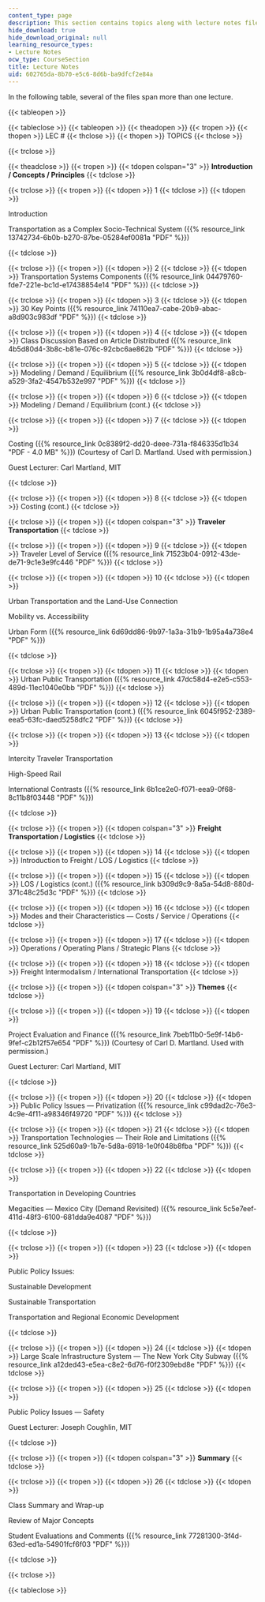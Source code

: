 ```yaml
---
content_type: page
description: This section contains topics along with lecture notes files.
hide_download: true
hide_download_original: null
learning_resource_types:
- Lecture Notes
ocw_type: CourseSection
title: Lecture Notes
uid: 602765da-8b70-e5c6-8d6b-ba9dfcf2e84a
---
```


In the following table, several of the files span more than one lecture.

{{< tableopen >}}

{{< tableclose >}}
{{< tableopen >}}
{{< theadopen >}}
{{< tropen >}}
{{< thopen >}}
LEC #
{{< thclose >}}
{{< thopen >}}
TOPICS
{{< thclose >}}

{{< trclose >}}

{{< theadclose >}}
{{< tropen >}}
{{< tdopen colspan="3" >}}
**Introduction / Concepts / Principles**
{{< tdclose >}}

{{< trclose >}}
{{< tropen >}}
{{< tdopen >}}
1
{{< tdclose >}}
{{< tdopen >}}


Introduction

Transportation as a Complex Socio-Technical System ({{% resource_link 13742734-6b0b-b270-87be-05284ef0081a "PDF" %}})


{{< tdclose >}}

{{< trclose >}}
{{< tropen >}}
{{< tdopen >}}
2
{{< tdclose >}}
{{< tdopen >}}
Transportation Systems Components ({{% resource_link 04479760-fde7-221e-bc1d-e17438854e14 "PDF" %}})
{{< tdclose >}}

{{< trclose >}}
{{< tropen >}}
{{< tdopen >}}
3
{{< tdclose >}}
{{< tdopen >}}
30 Key Points ({{% resource_link 74110ea7-cabe-20b9-abac-a8d903c983df "PDF" %}})
{{< tdclose >}}

{{< trclose >}}
{{< tropen >}}
{{< tdopen >}}
4
{{< tdclose >}}
{{< tdopen >}}
Class Discussion Based on Article Distributed ({{% resource_link 4b5d80d4-3b8c-b81e-076c-92cbc6ae862b "PDF" %}})
{{< tdclose >}}

{{< trclose >}}
{{< tropen >}}
{{< tdopen >}}
5
{{< tdclose >}}
{{< tdopen >}}
Modeling / Demand / Equilibrium ({{% resource_link 3b0d4df8-a8cb-a529-3fa2-4547b532e997 "PDF" %}})
{{< tdclose >}}

{{< trclose >}}
{{< tropen >}}
{{< tdopen >}}
6
{{< tdclose >}}
{{< tdopen >}}
Modeling / Demand / Equilibrium (cont.)
{{< tdclose >}}

{{< trclose >}}
{{< tropen >}}
{{< tdopen >}}
7
{{< tdclose >}}
{{< tdopen >}}


Costing ({{% resource_link 0c8389f2-dd20-deee-731a-f846335d1b34 "PDF - 4.0 MB" %}}) (Courtesy of Carl D. Martland. Used with permission.)

Guest Lecturer: Carl Martland, MIT


{{< tdclose >}}

{{< trclose >}}
{{< tropen >}}
{{< tdopen >}}
8
{{< tdclose >}}
{{< tdopen >}}
Costing (cont.)
{{< tdclose >}}

{{< trclose >}}
{{< tropen >}}
{{< tdopen colspan="3" >}}
**Traveler Transportation**
{{< tdclose >}}

{{< trclose >}}
{{< tropen >}}
{{< tdopen >}}
9
{{< tdclose >}}
{{< tdopen >}}
Traveler Level of Service ({{% resource_link 71523b04-0912-43de-de71-9c1e3e9fc446 "PDF" %}})
{{< tdclose >}}

{{< trclose >}}
{{< tropen >}}
{{< tdopen >}}
10
{{< tdclose >}}
{{< tdopen >}}


Urban Transportation and the Land-Use Connection

Mobility vs. Accessibility

Urban Form ({{% resource_link 6d69dd86-9b97-1a3a-31b9-1b95a4a738e4 "PDF" %}})


{{< tdclose >}}

{{< trclose >}}
{{< tropen >}}
{{< tdopen >}}
11
{{< tdclose >}}
{{< tdopen >}}
Urban Public Transportation ({{% resource_link 47dc58d4-e2e5-c553-489d-11ec1040e0bb "PDF" %}})
{{< tdclose >}}

{{< trclose >}}
{{< tropen >}}
{{< tdopen >}}
12
{{< tdclose >}}
{{< tdopen >}}
Urban Public Transportation (cont.) ({{% resource_link 6045f952-2389-eea5-63fc-daed5258dfc2 "PDF" %}})
{{< tdclose >}}

{{< trclose >}}
{{< tropen >}}
{{< tdopen >}}
13
{{< tdclose >}}
{{< tdopen >}}


Intercity Traveler Transportation

High-Speed Rail

International Contrasts ({{% resource_link 6b1ce2e0-f071-eea9-0f68-8c11b8f03448 "PDF" %}})


{{< tdclose >}}

{{< trclose >}}
{{< tropen >}}
{{< tdopen colspan="3" >}}
**Freight Transportation / Logistics**
{{< tdclose >}}

{{< trclose >}}
{{< tropen >}}
{{< tdopen >}}
14
{{< tdclose >}}
{{< tdopen >}}
Introduction to Freight / LOS / Logistics
{{< tdclose >}}

{{< trclose >}}
{{< tropen >}}
{{< tdopen >}}
15
{{< tdclose >}}
{{< tdopen >}}
LOS / Logistics (cont.) ({{% resource_link b309d9c9-8a5a-54d8-880d-371c48c25d3c "PDF" %}})
{{< tdclose >}}

{{< trclose >}}
{{< tropen >}}
{{< tdopen >}}
16
{{< tdclose >}}
{{< tdopen >}}
Modes and their Characteristics — Costs / Service / Operations
{{< tdclose >}}

{{< trclose >}}
{{< tropen >}}
{{< tdopen >}}
17
{{< tdclose >}}
{{< tdopen >}}
Operations / Operating Plans / Strategic Plans
{{< tdclose >}}

{{< trclose >}}
{{< tropen >}}
{{< tdopen >}}
18
{{< tdclose >}}
{{< tdopen >}}
Freight Intermodalism / International Transportation
{{< tdclose >}}

{{< trclose >}}
{{< tropen >}}
{{< tdopen colspan="3" >}}
**Themes**
{{< tdclose >}}

{{< trclose >}}
{{< tropen >}}
{{< tdopen >}}
19
{{< tdclose >}}
{{< tdopen >}}


Project Evaluation and Finance ({{% resource_link 7beb11b0-5e9f-14b6-9fef-c2b12f57e654 "PDF" %}}) (Courtesy of Carl D. Martland. Used with permission.)

Guest Lecturer: Carl Martland, MIT


{{< tdclose >}}

{{< trclose >}}
{{< tropen >}}
{{< tdopen >}}
20
{{< tdclose >}}
{{< tdopen >}}
Public Policy Issues — Privatization ({{% resource_link c99dad2c-76e3-4c9e-4f11-a98346f49720 "PDF" %}})
{{< tdclose >}}

{{< trclose >}}
{{< tropen >}}
{{< tdopen >}}
21
{{< tdclose >}}
{{< tdopen >}}
Transportation Technologies — Their Role and Limitations ({{% resource_link 525d60a9-1b7e-5d8a-6918-1e0f048b8fba "PDF" %}})
{{< tdclose >}}

{{< trclose >}}
{{< tropen >}}
{{< tdopen >}}
22
{{< tdclose >}}
{{< tdopen >}}


Transportation in Developing Countries

Megacities — Mexico City (Demand Revisited) ({{% resource_link 5c5e7eef-411d-48f3-6100-681dda9e4087 "PDF" %}})


{{< tdclose >}}

{{< trclose >}}
{{< tropen >}}
{{< tdopen >}}
23
{{< tdclose >}}
{{< tdopen >}}


Public Policy Issues:

Sustainable Development

Sustainable Transportation

Transportation and Regional Economic Development


{{< tdclose >}}

{{< trclose >}}
{{< tropen >}}
{{< tdopen >}}
24
{{< tdclose >}}
{{< tdopen >}}
Large Scale Infrastructure System — The New York City Subway ({{% resource_link a12ded43-e5ea-c8e2-6d76-f0f2309ebd8e "PDF" %}})
{{< tdclose >}}

{{< trclose >}}
{{< tropen >}}
{{< tdopen >}}
25
{{< tdclose >}}
{{< tdopen >}}


Public Policy Issues — Safety

Guest Lecturer: Joseph Coughlin, MIT


{{< tdclose >}}

{{< trclose >}}
{{< tropen >}}
{{< tdopen colspan="3" >}}
**Summary**
{{< tdclose >}}

{{< trclose >}}
{{< tropen >}}
{{< tdopen >}}
26
{{< tdclose >}}
{{< tdopen >}}


Class Summary and Wrap-up

Review of Major Concepts

Student Evaluations and Comments ({{% resource_link 77281300-3f4d-63ed-ed1a-54901fcf6f03 "PDF" %}})


{{< tdclose >}}

{{< trclose >}}

{{< tableclose >}}